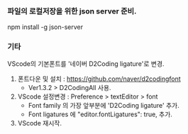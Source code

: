 ### 파일의 로컬저장을 위한 json server 준비.
npm install -g json-server

### 기타
VScode의 기본폰트를 '네이버 D2Coding ligature'로 변경.
1) 폰트다운 및 설치 : https://github.com/naver/d2codingfont 
    - Ver1.3.2 > D2CodingAll 사용.
2) VScode 설정변경 : Preference > textEditor > font
    - Font family 의 가장 앞부분에 'D2Coding ligature' 추가.
    - Font ligatures 에 "editor.fontLigatures": true, 추가.
3) VScode 재시작.